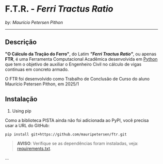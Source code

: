 # F.T.R. - _Ferri Tractus Ratio_

*by: Maurício Petersen Pithon*

----

## Descrição

**"O Cálculo da Tração do Ferro"**, do Latim _**"Ferri Tractus Ratio"**_, ou apenas **FTR**, é uma Ferramenta Computacional Acadêmica
desenvolvida em [Python](https://www.python.org) que tem o objetivo de auxiliar o Engenheiro Civil no cálculo de vigas contínuas em concreto armado.

O FTR foi desenvolvido como Trabalho de Conclusão de Curso do aluno Maurício Petersen Pithon, em 2025/1

## Instalação

1. Using pip

Como a biblioteca PISTA ainda não foi adicionada ao PyPI, você precisa usar a URL do GitHub:

```bash
pip install git+https://github.com/mauripetersen/ftr.git
```

> **AVISO**: Verifique se as dependências foram instaladas, veja: [requirements.txt](./requirements.txt).

...
